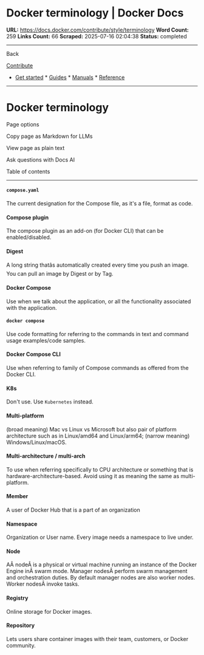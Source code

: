 # Docker terminology | Docker Docs

**URL:** https://docs.docker.com/contribute/style/terminology
**Word Count:** 259
**Links Count:** 66
**Scraped:** 2025-07-16 02:04:38
**Status:** completed

---

Back

[Contribute](https://docs.docker.com/contribute/)

  * [Get started](https://docs.docker.com/get-started/)   * [Guides](https://docs.docker.com/guides/)   * [Manuals](https://docs.docker.com/manuals/)   * [Reference](https://docs.docker.com/reference/)

* * *

# Docker terminology

Page options

Copy page as Markdown for LLMs

View page as plain text

Ask questions with Docs AI

Table of contents

* * *

#### `compose.yaml`

The current designation for the Compose file, as it's a file, format as code.

#### Compose plugin

The compose plugin as an add-on \(for Docker CLI\) that can be enabled/disabled.

#### Digest

A long string thatâs automatically created every time you push an image. You can pull an image by Digest or by Tag.

#### Docker Compose

Use when we talk about the application, or all the functionality associated with the application.

#### `docker compose`

Use code formatting for referring to the commands in text and command usage examples/code samples.

#### Docker Compose CLI

Use when referring to family of Compose commands as offered from the Docker CLI.

#### K8s

Don't use. Use `Kubernetes` instead.

#### Multi-platform

\(broad meaning\) Mac vs Linux vs Microsoft but also pair of platform architecture such as in Linux/amd64 and Linux/arm64; \(narrow meaning\) Windows/Linux/macOS.

#### Multi-architecture / multi-arch

To use when referring specifically to CPU architecture or something that is hardware-architecture-based. Avoid using it as meaning the same as multi-platform.

#### Member

A user of Docker Hub that is a part of an organization

#### Namespace

Organization or User name. Every image needs a namespace to live under.

#### Node

AÂ nodeÂ is a physical or virtual machine running an instance of the Docker Engine inÂ swarm mode. Manager nodesÂ perform swarm management and orchestration duties. By default manager nodes are also worker nodes. Worker nodesÂ invoke tasks.

#### Registry

Online storage for Docker images.

#### Repository

Lets users share container images with their team, customers, or Docker community.